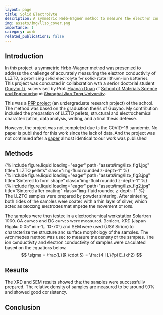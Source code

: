 ```yaml
---
layout: page
title: Solid Electrolyte
description: A symmetric Hebb-Wagner method to measure the electron conductivity of LLZTO
img: assets/img/llzo_cover.png
importance: 1
category: work
related_publications: false
---
```


## Introduction

In this project, a symmetric Hebb-Wagner method was presented to address the challenge of accurately measuring the electron conductivity of LLZTO, a promising solid electrolyte for solid-state lithium-ion batteries. This project was conducted in collaboration with a senior doctorial student [Guoyao Li](https://www.researchgate.net/profile/Li-Guoyao), supervised by Prof. [Huanan Duan](https://en.smse.sjtu.edu.cn/people_detail/195) of [School of Materials Science and Engineering](https://en.smse.sjtu.edu.cn/) at [Shanghai Jiao Tong University](https://en.sjtu.edu.cn/).

This was a [PRP project](https://uitp.sjtu.edu.cn/innovation/index.html) (an undergraduate research project) of the school. The method was based on the graduation thesis of Guoyao. My contribution included the preparation of LLZTO pellets, structural and electrochemical characterization, data analysis, writing, and a final thesis defense.

However, the project was not completed due to the COVID-19 pandemic. No paper is published for this work since the lack of data. And the project was not continued after a [paper](https://doi.org/10.1002/aenm.202204098) almost identical to our work was published.

## Methods

<div class="row">
    <div class="col-sm mt-3 mt-md-0">
        {% include figure.liquid loading="eager" path="assets/img/llzo_fig1.jpg" title="LLZTO pellets" class="img-fluid rounded z-depth-1" %}
    </div>
    <div class="col-sm mt-3 mt-md-0">
        {% include figure.liquid loading="eager" path="assets/img/llzo_fig3.jpg" title="Sintered to form shape" class="img-fluid rounded z-depth-1" %}
    </div>
    <div class="col-sm mt-3 mt-md-0">
        {% include figure.liquid loading="eager" path="assets/img/llzo_fig2.jpg" title="Sintered after coating" class="img-fluid rounded z-depth-1" %}
    </div>
</div>
<div class="caption">
    The LLZTO samples were prepared by powder sintering. After sintering, both sides of the samples were coated with a thin layer of silver, which acted as blocking electrodes that impede the movement of ions.
</div>

The samples were then tested in a electrochemical workstation Solartron 1960. CA curves and EIS curves were measured. Besides, XRD (Japan Rigaku 0.05° min-1，10-70°) and SEM were used (USA Sirion) to characterize the structure and surface morphology of the samples. The Archimedes method was used to measure the density of the samples. The ion conductivity and electron conductivity of samples were calculated based on the equations below: 
$$
\sigma = \frac{L}{R \cdot S} = \frac{4 I L}{\pi E_i d^2}
$$

## Results

The XRD and SEM results showed that the samples were successfully prepared. The relative density of samples are measured to be around 90% and showed good consistency.

## Conclusion
